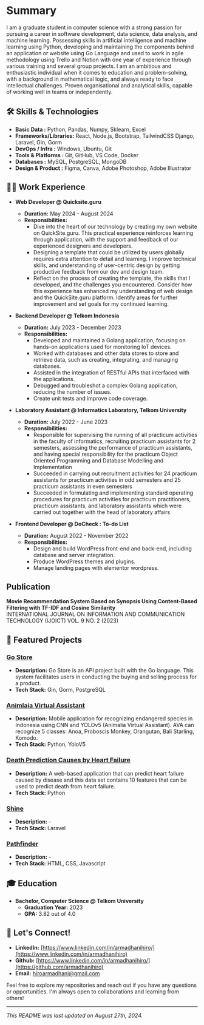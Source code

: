 # Summary

I am a graduate student in computer science with a strong passion for pursuing a career in software development, data science, data analysis, and machine learning. Possessing skills in artificial intelligence and machine learning using Python, developing and maintaining the components behind an application or website using Go Language and used to work in agile methodology using Trello and Notion with one year of experience through various training and several group projects. I am an ambitious and enthusiastic individual when it comes to education and problem-solving, with a background in mathematical logic, and always ready to face intellectual challenges. Proven organisational and analytical skills, capable of working well in teams or independently.

## 🛠️ Skills & Technologies

- **Basic Data          :** Python, Pandas, Numpy, Sklearn, Excel
- **Frameworks/Libraries:** React, Node.js, Bootstrap, TailwindCSS Django, Laravel, Gin, Gorm
- **DevOps / Infra      :** Windows, Ubuntu, Git
- **Tools & Platforms   :** Git, GitHub, VS Code, Docker
- **Databases           :** MySQL, PostgreSQL, MongoDB
- **Design & Product    :** Figma, Canva, Adobe Photoshop, Adobe Illustrator

## 👨‍💻 Work Experience

- **Web Developer @ Quicksite.guru**
  - **Duration:** May 2024 - August 2024
  - **Responsibilities:**
      - Dive into the heart of our technology by creating my own website on QuickSite.guru. This practical experience reinforces learning through application, with the support and feedback of our experienced designers and developers. 
      - Designing a template that could be utilized by users globally requires extra attention to detail and learning. I improve technical skills, and understanding of user-centric design by getting productive feedback from our dev and design team.
      - Reflect on the process of creating the template, the skills that I developed, and the challenges you encountered. Consider how this experience has enhanced my understanding of web design and the QuickSite.guru platform. Identify areas for further improvement and set goals for my continued learning.

- **Backend Developer @ Telkom Indonesia**
  - **Duration:** July 2023 - December 2023
  - **Responsibilities:**
      - Developed and maintained a Golang application, focusing on hands-on applications used for monitoring IoT devices.
      - Worked with databases and other data stores to store and retrieve data, such as creating, integrating, and managing databases.
      - Assisted in the integration of RESTful APIs that interfaced with the applications.
      - Debugged and troubleshot a complex Golang application, reducing the number of issues.
      - Create unit tests and improve code coverage.
        
- **Laboratory Assistant @ Informatics Laboratory, Telkom University**
  - **Duration:** July 2022 - June 2023
  - **Responsibilities:**
      - Responsible for supervising the running of all practicum activities in the faculty of informatics, recruiting practicum assistants for 2 semesters, assessing the performance of practicum assistants, and having special responsibility for the practicum Object Oriented Programming and Database Modelling and Implementation
      - Succeeded in carrying out recruitment activities for 24 practicum assistants for practicum activities in odd semesters and 25 practicum assistants in even semesters
      - Succeeded in formulating and implementing standard operating procedures for practicum activities for practicum practitioners, practicum assistants, and laboratory assistants which were carried out together with the head of laboratory affairs

- **Frontend Developer @ DoCheck : To-do List**
  - **Duration:** August 2022 - November 2022
  - **Responsibilities:**
      - Design and build WordPress front-end and back-end, including database and server integration.
      - Produce WordPress themes and plugins.
      - Manage landing pages with elementor wordpress.


## Publication
**Movie Recommendation System Based on Synopsis Using Content-Based Filtering with TF-IDF and Cosine Similarity** <br />
INTERNATIONAL JOURNAL ON INFORMATION AND COMMUNICATION TECHNOLOGY (IJOICT)  VOL. 9 NO. 2 (2023)

## 🌟 Featured Projects

### [Go Store](https://github.com/armadhanihiro/go-store)
- **Description:** Go Store is an API project built with the Go language. This system facilitates users in conducting the buying and selling process for a product.
- **Tech Stack:** Gin, Gorm, PostgreSQL

### [Animlaia Virtual Assistant](https://github.com/armadhanihiro/Animalia-Virtual-Assistant)
- **Description:** Mobile application for recognizing endangered species in Indonesia using CNN and YOLOv5 (Animalia Virtual Assistant). AVA can recognize 5 classes: Anoa, Proboscis Monkey, Orangutan, Bali Starling, Komodo.
- **Tech Stack:** Python, YoloV5

### [Death Prediction Causes by Heart Failure](https://github.com/armadhanihiro/Heart-Failure)
- **Description:** A web-based application that can predict heart failure caused by disease and this data set contains 10 features that can be used to predict death from heart failure.
- **Tech Stack:** Python

### [Shine](https://github.com/armadhanihiro/Shine)
- **Description:** -
- **Tech Stack:** Laravel

### [Pathfinder](https://github.com/armadhanihiro/pathfinder)
- **Description:** -
- **Tech Stack:** HTML, CSS, Javascript

## 🎓 Education

- **Bachelor, Computer Science @ Telkom University**
  - **Graduation Year:** 2023
  - **GPA:** 3.82 out of 4.0

## 💬 Let's Connect!

- **LinkedIn:** [https://www.linkedin.com/in/armadhanihiro/](https://www.linkedin.com/in/armadhanihiro)
- **Github:** [https://www.linkedin.com/in/armadhanihiro/](https://github.com/armadhanihiro)
- **Email:** hiroarmadhani@gmail.com

Feel free to explore my repositories and reach out if you have any questions or opportunities. I'm always open to collaborations and learning from others!

---

*This README was last updated on August 27th, 2024.*
